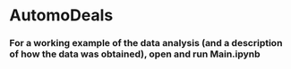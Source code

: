 # AutomoDeals

### For a working example of the data analysis (and a description of how the data was obtained), open and run Main.ipynb
